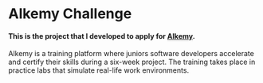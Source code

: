 # Alkemy Challenge

 #### This is the project that I developed to apply for [Alkemy](https://www.alkemy.org/).
 
<p>Alkemy is a training platform where juniors software developers accelerate and certify their skills during a six-week project. The training takes place in practice labs that simulate real-life work environments.</p>

